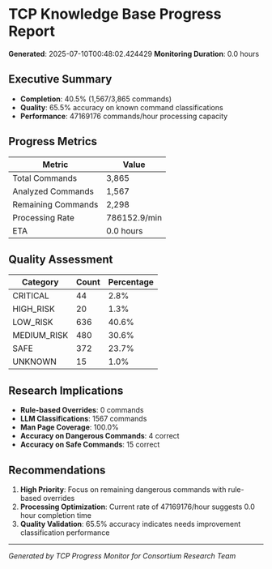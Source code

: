 
# TCP Knowledge Base Progress Report
**Generated**: 2025-07-10T00:48:02.424429
**Monitoring Duration**: 0.0 hours

## Executive Summary
- **Completion**: 40.5% (1,567/3,865 commands)
- **Quality**: 65.5% accuracy on known command classifications
- **Performance**: 47169176 commands/hour processing capacity

## Progress Metrics
| Metric | Value |
|--------|-------|
| Total Commands | 3,865 |
| Analyzed Commands | 1,567 |
| Remaining Commands | 2,298 |
| Processing Rate | 786152.9/min |
| ETA | 0.0 hours |

## Quality Assessment
| Category | Count | Percentage |
|----------|-------|------------|
| CRITICAL | 44 | 2.8% |
| HIGH_RISK | 20 | 1.3% |
| LOW_RISK | 636 | 40.6% |
| MEDIUM_RISK | 480 | 30.6% |
| SAFE | 372 | 23.7% |
| UNKNOWN | 15 | 1.0% |

## Research Implications
- **Rule-based Overrides**: 0 commands
- **LLM Classifications**: 1567 commands  
- **Man Page Coverage**: 100.0%
- **Accuracy on Dangerous Commands**: 4 correct
- **Accuracy on Safe Commands**: 15 correct

## Recommendations
1. **High Priority**: Focus on remaining dangerous commands with rule-based overrides
2. **Processing Optimization**: Current rate of 47169176/hour suggests 0.0 hour completion time
3. **Quality Validation**: 65.5% accuracy indicates needs improvement classification performance

---
*Generated by TCP Progress Monitor for Consortium Research Team*
